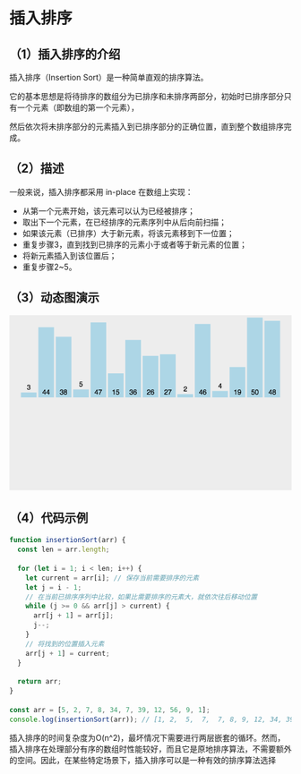 # 插入排序

## （1）插入排序的介绍

插入排序（Insertion Sort）是一种简单直观的排序算法。

 它的基本思想是将待排序的数组分为已排序和未排序两部分，初始时已排序部分只有一个元素（即数组的第一个元素），

 然后依次将未排序部分的元素插入到已排序部分的正确位置，直到整个数组排序完成。

## （2）描述

一般来说，插入排序都采用 in-place 在数组上实现：

* 从第一个元素开始，该元素可以认为已经被排序；
* 取出下一个元素，在已经排序的元素序列中从后向前扫描；
* 如果该元素（已排序）大于新元素，将该元素移到下一位置；
* 重复步骤3，直到找到已排序的元素小于或者等于新元素的位置；
* 将新元素插入到该位置后；
* 重复步骤2~5。

## （3）动态图演示

![插入排序](insertion.gif)

## （4）代码示例

```js
function insertionSort(arr) {
  const len = arr.length;

  for (let i = 1; i < len; i++) {
    let current = arr[i]; // 保存当前需要排序的元素
    let j = i - 1;
    // 在当前已排序序列中比较，如果比需要排序的元素大，就依次往后移动位置
    while (j >= 0 && arr[j] > current) {
      arr[j + 1] = arr[j];
      j--;
    }
    // 将找到的位置插入元素
    arr[j + 1] = current;
  }

  return arr;
}

const arr = [5, 2, 7, 8, 34, 7, 39, 12, 56, 9, 1];
console.log(insertionSort(arr)); // [1, 2,  5,  7,  7, 8, 9, 12, 34, 39, 56]
```

插入排序的时间复杂度为O(n^2)，最坏情况下需要进行两层嵌套的循环。然而，插入排序在处理部分有序的数组时性能较好，而且它是原地排序算法，不需要额外的空间。因此，在某些特定场景下，插入排序可以是一种有效的排序算法选择
